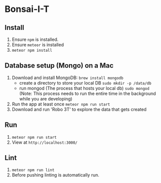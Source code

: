 # Bonsai-I-T

## Install
1. Ensure `npm` is installed.
2. Ensure `meteor` is installed
3. `meteor npm install`

## Database setup (Mongo) on a Mac
1. Download and install MongoDB: `brew install mongodb`
    - create a directory to store your local DB `sudo mkdir -p /data/db`
    - run mongod (The process that hosts your local db) `sudo mongod` (Note: This process needs to run the entire time in the background while you are developing)
2. Run the app at least once `meteor npm run start`
3. Download and run 'Robo 3T' to explore the data that gets created

## Run
1. `meteor npm run start`
2. View at `http://localhost:3000/`

## Lint
1. `meteor npm run lint`
2. Before pushing linting is automatically run.
